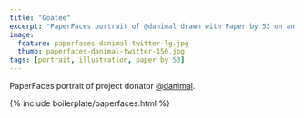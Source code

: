 ```yaml
---
title: "Goatee"
excerpt: "PaperFaces portrait of @danimal drawn with Paper by 53 on an iPad."
image: 
  feature: paperfaces-danimal-twitter-lg.jpg
  thumb: paperfaces-danimal-twitter-150.jpg
tags: [portrait, illustration, paper by 53]
---
```


PaperFaces portrait of project donator [@danimal](http://twitter.com/danimal).

{% include boilerplate/paperfaces.html %}